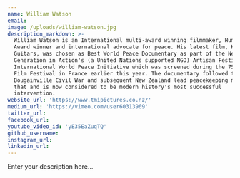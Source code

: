 ```yaml
---
name: William Watson
email:
image: /uploads/william-watson.jpg
description_markdown: >-
  William Watson is an International multi-award winning filmmaker, Humanitarian
  Award winner and international advocate for peace. His latest film, Haka and
  Guitars, was chosen as Best World Peace Documentary as part of the New
  Generation in Action's (a United Nations supported NGO) Artisan Festival
  International World Peace Initiative which was screened during the 75th Cannes
  Film Festival in France earlier this year. The documentary followed the
  Bougainville Civil War and subsequent New Zealand lead peacekeeping mission
  that and is now considered to be modern history's most successful
  intervention.
website_url: 'https://www.tmipictures.co.nz/'
medium_url: 'https://vimeo.com/user60313969'
twitter_url:
facebook_url:
youtube_video_id: 'yE35EaZuqTQ'
github_username:
instagram_url:
linkedin_url:
---
```


Enter your description here...
